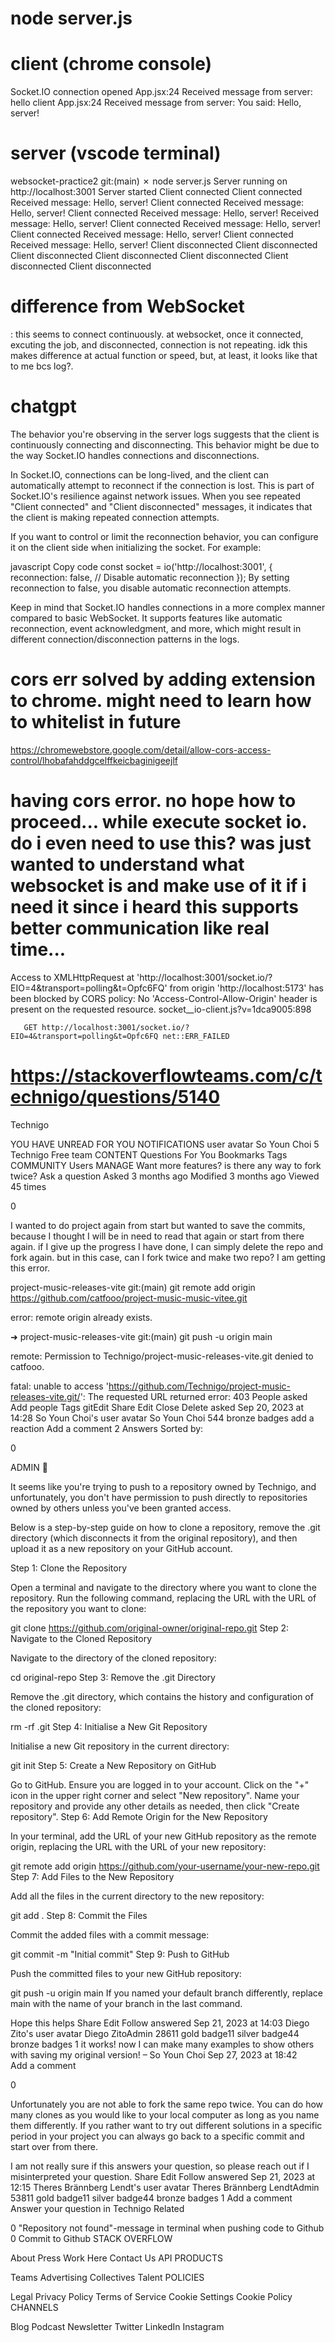 # node server.js

# client (chrome console)
Socket.IO connection opened
App.jsx:24 Received message from server: hello client
App.jsx:24 Received message from server: You said: Hello, server!

# server (vscode terminal)
websocket-practice2 git:(main) ✗ node server.js
Server running on http://localhost:3001
Server started
Client connected
Client connected
Received message: Hello, server!
Client connected
Received message: Hello, server!
Client connected
Received message: Hello, server!
Received message: Hello, server!
Client connected
Received message: Hello, server!
Client connected
Received message: Hello, server!
Client connected
Received message: Hello, server!
Client disconnected
Client disconnected
Client disconnected
Client disconnected
Client disconnected
Client disconnected
Client disconnected

# difference from WebSocket
: this seems to connect continuously. at websocket, once it connected, excuting the job, and disconnected, connection is not repeating. idk this makes difference at actual function or speed, but, at least, it looks like that to me bcs log?. 

# chatgpt
The behavior you're observing in the server logs suggests that the client is continuously connecting and disconnecting. This behavior might be due to the way Socket.IO handles connections and disconnections.

In Socket.IO, connections can be long-lived, and the client can automatically attempt to reconnect if the connection is lost. This is part of Socket.IO's resilience against network issues. When you see repeated "Client connected" and "Client disconnected" messages, it indicates that the client is making repeated connection attempts.

If you want to control or limit the reconnection behavior, you can configure it on the client side when initializing the socket. For example:

javascript
Copy code
const socket = io('http://localhost:3001', {
  reconnection: false, // Disable automatic reconnection
});
By setting reconnection to false, you disable automatic reconnection attempts.

Keep in mind that Socket.IO handles connections in a more complex manner compared to basic WebSocket. It supports features like automatic reconnection, event acknowledgment, and more, which might result in different connection/disconnection patterns in the logs.

# cors err solved by adding extension to chrome. might need to learn how to whitelist in future
https://chromewebstore.google.com/detail/allow-cors-access-control/lhobafahddgcelffkeicbaginigeejlf


# having cors error. no hope how to proceed... while execute socket io. do i even need to use this? was just wanted to understand what websocket is and make use of it if i need it since i heard this supports better communication like real time...

Access to XMLHttpRequest at 'http://localhost:3001/socket.io/?EIO=4&transport=polling&t=Opfc6FQ' from origin 'http://localhost:5173' has been blocked by CORS policy: No 'Access-Control-Allow-Origin' header is present on the requested resource.
socket__io-client.js?v=1dca9005:898 
        
        
       GET http://localhost:3001/socket.io/?EIO=4&transport=polling&t=Opfc6FQ net::ERR_FAILED

#   https://stackoverflowteams.com/c/technigo/questions/5140
 Technigo


YOU HAVE UNREAD FOR YOU NOTIFICATIONS
user avatar
So Youn Choi
5
Technigo
Free team
CONTENT
Questions
For You
Bookmarks
Tags
COMMUNITY
Users
MANAGE
Want more features?
is there any way to fork twice?
Ask a question
Asked 3 months ago
Modified 3 months ago
Viewed 45 times

0


I wanted to do project again from start but wanted to save the commits, because I thought I will be in need to read that again or start from there again. if I give up the progress I have done, I can simply delete the repo and fork again. but in this case, can I fork twice and make two repo? I am getting this error.

project-music-releases-vite git:(main) git remote add origin https://github.com/catfooo/project-music-music-vitee.git

error: remote origin already exists.

➜ project-music-releases-vite git:(main) git push -u origin main

remote: Permission to Technigo/project-music-releases-vite.git denied to catfooo.

fatal: unable to access 'https://github.com/Technigo/project-music-releases-vite.git/': The requested URL returned error: 403
People asked
Add people
Tags
gitEdit
Share
Edit
Close
Delete
asked Sep 20, 2023 at 14:28
So Youn Choi's user avatar
So Youn Choi
544 bronze badges
 add a reaction
Add a comment
2 Answers
Sorted by:

 
0


ADMIN
👋

It seems like you're trying to push to a repository owned by Technigo, and unfortunately, you don't have permission to push directly to repositories owned by others unless you've been granted access.

Below is a step-by-step guide on how to clone a repository, remove the .git directory (which disconnects it from the original repository), and then upload it as a new repository on your GitHub account.

Step 1: Clone the Repository

Open a terminal and navigate to the directory where you want to clone the repository. Run the following command, replacing the URL with the URL of the repository you want to clone:

git clone https://github.com/original-owner/original-repo.git
Step 2: Navigate to the Cloned Repository

Navigate to the directory of the cloned repository:

cd original-repo
Step 3: Remove the .git Directory

Remove the .git directory, which contains the history and configuration of the cloned repository:

rm -rf .git
Step 4: Initialise a New Git Repository

Initialise a new Git repository in the current directory:

git init
Step 5: Create a New Repository on GitHub

Go to GitHub.
Ensure you are logged in to your account.
Click on the "+" icon in the upper right corner and select "New repository".
Name your repository and provide any other details as needed, then click "Create repository".
Step 6: Add Remote Origin for the New Repository

In your terminal, add the URL of your new GitHub repository as the remote origin, replacing the URL with the URL of your new repository:

git remote add origin https://github.com/your-username/your-new-repo.git
Step 7: Add Files to the New Repository

Add all the files in the current directory to the new repository:

git add .
Step 8: Commit the Files

Commit the added files with a commit message:

git commit -m "Initial commit"
Step 9: Push to GitHub

Push the committed files to your new GitHub repository:

git push -u origin main
If you named your default branch differently, replace main with the name of your branch in the last command.

Hope this helps
Share
Edit
Follow
answered Sep 21, 2023 at 14:03
Diego Zito's user avatar
Diego ZitoAdmin
28611 gold badge11 silver badge44 bronze badges
   1
it works! now I can make many examples to show others with saving my original version! – 
So Youn Choi
 Sep 27, 2023 at 18:42    
Add a comment
 
0


Unfortunately you are not able to fork the same repo twice. You can do how many clones as you would like to your local computer as long as you name them differently. If you rather want to try out different solutions in a specific period in your project you can always go back to a specific commit and start over from there.

I am not really sure if this answers your question, so please reach out if I misinterpreted your question.
Share
Edit
Follow
answered Sep 21, 2023 at 12:15
Theres Brännberg Lendt's user avatar
Theres Brännberg LendtAdmin
53811 gold badge11 silver badge44 bronze badges
   1
Add a comment
 Answer your question in Technigo
Related

0
"Repository not found"-message in terminal when pushing code to Github
0
Commit to Github
STACK OVERFLOW

About
Press
Work Here
Contact Us
API
PRODUCTS

Teams
Advertising
Collectives
Talent
POLICIES

Legal
Privacy Policy
Terms of Service
Cookie Settings
Cookie Policy
CHANNELS

Blog
Podcast
Newsletter
Twitter
LinkedIn
Instagram
